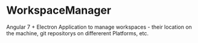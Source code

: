 # WorkspaceManager
Angular 7 + Electron Application to manage workspaces - their location on the machine, git repositorys on differerent Platforms, etc.
